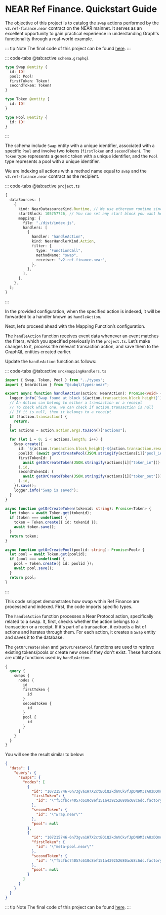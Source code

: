 # NEAR Ref Finance. Quickstart Guide

The objective of this project is to catalog the `swap` actions performed by the `v2.ref-finance.near` contract on the NEAR mainnet. It serves as an excellent opportunity to gain practical experience in understanding Graph's functionality through a real-world example.

<!-- @include: ../snippets/quickstart-reference.md -->

<!-- @include: ../snippets/near-quickstart-reference.md -->

::: tip Note
The final code of this project can be found [here](https://github.com/subquery/near-subql-starter/tree/main/Near/near-ref-finance).
:::

<!-- @include: ../snippets/schema-intro.md -->

::: code-tabs
@tab:active `schema.graphql`

```graphql
type Swap @entity {
  id: ID!
  pool: Pool!
  firstToken: Token!
  secondToken: Token!
}

type Token @entity {
  id: ID!
}

type Pool @entity {
  id: ID!
}
```

:::

The schema include `Swap` entity with a unique identifier, associated with a specific `Pool` and involve two tokens (`firstToken` and `secondToken`). The `Token` type represents a generic token with a unique identifier, and the `Pool` type represents a pool with a unique identifier.

<!-- @include: ../snippets/note-on-entity-relationships.md -->

<!-- @include: ../snippets/near-codegen.md -->

<!-- @include: ../snippets/near-manifest-intro.md#level2 -->

We are indexing all actions with a method name equal to `swap` and the `v2.ref-finance.near` contract as the recipient.

::: code-tabs
@tab:active `project.ts`

```ts
{
  dataSources: [
    {
      kind: NearDatasourceKind.Runtime, // We use ethereum runtime since NEAR Aurora is a layer-2 that is compatible
      startBlock: 105757726, // You can set any start block you want here. This block was when the sweat_welcome.near address was created
      mapping: {
        file: "./dist/index.js",
        handlers: [
          {
            handler: "handleAction",
            kind: NearHandlerKind.Action,
            filter: {
              type: "FunctionCall",
              methodName: "swap",
              receiver: "v2.ref-finance.near",
            },
          },
        ],
      },
    },
  ];
}
```

:::

In the provided configuration, when the specified action is indexed, it will be forwarded to a handler known as `handleAction`.

<!-- @include: ../snippets/near-manifest-note.md -->

Next, let’s proceed ahead with the Mapping Function’s configuration.

<!-- @include: ../snippets/near-mapping-intro.md#level2 -->

The `handleAction` function receives event data whenever an event matches the filters, which you specified previously in the `project.ts`. Let’s make changes to it, process the relevant transaction action, and save them to the GraphQL entities created earlier.

Update the `handleAction` function as follows:

::: code-tabs
@tab:active `src/mappingHandlers.ts`

```ts
import { Swap, Token, Pool } from "../types";
import { NearAction } from "@subql/types-near";

export async function handleAction(action: NearAction): Promise<void> {
  logger.info(`Swap found at block ${action.transaction.block_height}`);
  // An Action can belong to either a transaction or a receipt
  // To check which one, we can check if action.transaction is null
  // If it is null, then it belongs to a receipt
  if (!action.transaction) {
    return;
  }
  let actions = action.action.args.toJson()["actions"];

  for (let i = 0; i < actions.length; i++) {
    Swap.create({
      id: `${action.transaction.block_height}-${action.transaction.result.id}-${action.id}-${i}`,
      poolId: (await getOrCreatePool(JSON.stringify(actions[i]["pool_id"]))).id,
      firstTokenId: (
        await getOrCreateToken(JSON.stringify(actions[i]["token_in"]))
      ).id,
      secondTokenId: (
        await getOrCreateToken(JSON.stringify(actions[i]["token_out"]))
      ).id,
    }).save();
    logger.info("Swap is saved");
  }
}

async function getOrCreateToken(tokenid: string): Promise<Token> {
  let token = await Token.get(tokenid);
  if (token === undefined) {
    token = Token.create({ id: tokenid });
    await token.save();
  }
  return token;
}

async function getOrCreatePool(poolid: string): Promise<Pool> {
  let pool = await Token.get(poolid);
  if (pool === undefined) {
    pool = Token.create({ id: poolid });
    await pool.save();
  }
  return pool;
}
```

:::

This code snippet demonstrates how swap within Ref Finance are processed and indexed. First, the code imports specific types.

The `handleAction` function processes a Near Protocol action, specifically related to a swap. It, first, checks whether the action belongs to a transaction or a receipt. If it's part of a transaction, it extracts a list of actions and iterates through them. For each action, it creates a `Swap` entity and saves it to the database.

The `getOrCreateToken` and `getOrCreatePool` functions are used to retrieve existing tokens/pools or create new ones if they don't exist. These functions are utility functions used by `handleAction`.

<!-- @include: ../snippets/near-mapping-note.md -->

<!-- @include: ../snippets/build.md -->

<!-- @include: ../snippets/run-locally.md -->

<!-- @include: ../snippets/query-intro.md -->

```graphql
{
  query {
    swaps {
      nodes {
        id
        firstToken {
          id
        }
        secondToken {
          id
        }
        pool {
          id
        }
      }
    }
  }
}
```

You will see the result similar to below:

```json
{
  "data": {
    "query": {
      "swaps": {
        "nodes": [
          {
            "id": "107215746-6n73gva1H7X2ctEQiQ2kdnVCkvfJpDN9M3zAUzDQmugL-0-2",
            "firstToken": {
              "id": "\"f5cfbc74057c610c8ef151a439252680ac68c6dc.factory.bridge.near\""
            },
            "secondToken": {
              "id": "\"wrap.near\""
            },
            "pool": null
          },
          {
            "id": "107215746-6n73gva1H7X2ctEQiQ2kdnVCkvfJpDN9M3zAUzDQmugL-0-1",
            "firstToken": {
              "id": "\"meta-pool.near\""
            },
            "secondToken": {
              "id": "\"f5cfbc74057c610c8ef151a439252680ac68c6dc.factory.bridge.near\""
            },
            "pool": null
          }
        ]
      }
    }
  }
}
```

::: tip Note
The final code of this project can be found [here](https://github.com/subquery/near-subql-starter/tree/main/Near/near-ref-finance).
:::

<!-- @include: ../snippets/whats-next.md -->
